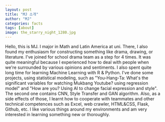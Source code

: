 ```yaml
---
layout: post
title: "MJ 소개"
author: "MJ"
categories: facts
tags: [about]
image: the_starry_night_1280.jpg
---
```


Hello, this is MJ. I major in Math and Latin America at uni. There, I also found my enthusiasm for constructing something like drama, drawing, or literature. I've joined for school drama team as a step for 4 times. It was quite meaningful because I experienced how to deal with people when we're surrounded by various opinions and sentiments. I also spent quite long time for learning Machine Learning with R & Python. I've done some projects, using statistical modeling, such as "You-Hang-Ta: What's the significant variables for watching Mukbang Youtube? using regression model" and "How are you? Using AI to change facial expression and style". The second one contains CNN, Style Transfer and GAN algorithm. Also, as a side effects of those, I learnt how to cooperate with teammates and other technical competences such as Excel, web crawler, HTML&CSS, Flask, Github, etc. I like various things around my environments and am very interested in learning something new or thoroughly. 
